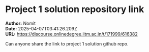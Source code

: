 # Project 1 solution repository link

**Author:** Nomit  
**Date:** 2025-04-07T03:41:26.209Z  
**URL:** https://discourse.onlinedegree.iitm.ac.in/t/171999/616382

Can anyone share the link to project 1 solution github repo.
